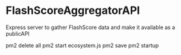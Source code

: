 # FlashScoreAggregatorAPI

Express server to gather FlashScore data and make it available as a publicAPI

pm2 delete all
pm2 start ecosystem.js
pm2 save
pm2 startup
